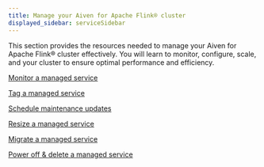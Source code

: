 ```yaml
---
title: Manage your Aiven for Apache Flink® cluster
displayed_sidebar: serviceSidebar
---
```


This section provides the resources needed to manage your Aiven for
Apache Flink® cluster effectively. You will learn to monitor, configure,
scale, and your cluster to ensure optimal performance and efficiency.

[Monitor a managed service](/docs/platform/howto/list-monitoring)

[Tag a managed service](/docs/platform/howto/tag-resources)

[Schedule maintenance updates](/docs/platform/howto/prepare-for-high-load)

[Resize a managed service](/docs/platform/howto/scale-services)

[Migrate a managed service](/docs/platform/howto/migrate-services-cloud-region)

[Power off & delete a managed service](/docs/platform/concepts/service-power-cycle)
